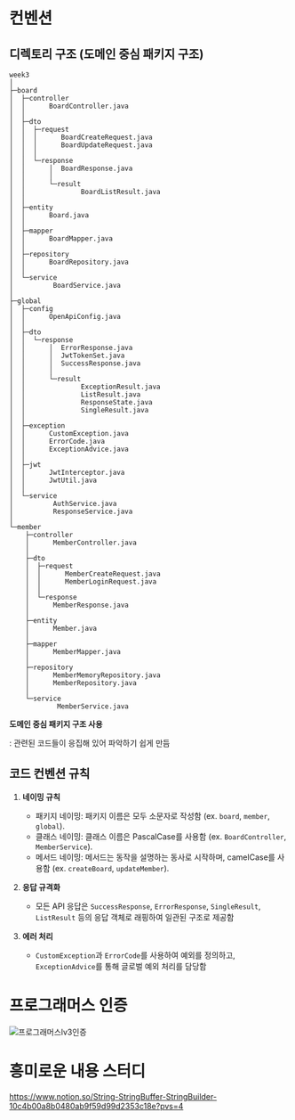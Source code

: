 # 컨벤션

## 디렉토리 구조 (도메인 중심 패키지 구조)

```
week3
│  
├─board
│  ├─controller
│  │      BoardController.java
│  │
│  ├─dto
│  │  ├─request
│  │  │      BoardCreateRequest.java
│  │  │      BoardUpdateRequest.java
│  │  │
│  │  └─response
│  │      │  BoardResponse.java
│  │      │
│  │      └─result
│  │              BoardListResult.java
│  │
│  ├─entity
│  │      Board.java
│  │
│  ├─mapper
│  │      BoardMapper.java
│  │
│  ├─repository
│  │      BoardRepository.java
│  │
│  └─service
│          BoardService.java
│
├─global
│  ├─config
│  │      OpenApiConfig.java
│  │
│  ├─dto
│  │  └─response
│  │      │  ErrorResponse.java
│  │      │  JwtTokenSet.java
│  │      │  SuccessResponse.java
│  │      │
│  │      └─result
│  │              ExceptionResult.java
│  │              ListResult.java
│  │              ResponseState.java
│  │              SingleResult.java
│  │
│  ├─exception
│  │      CustomException.java
│  │      ErrorCode.java
│  │      ExceptionAdvice.java
│  │
│  ├─jwt
│  │      JwtInterceptor.java
│  │      JwtUtil.java
│  │
│  └─service
│          AuthService.java
│          ResponseService.java
│
└─member
    ├─controller
    │      MemberController.java
    │
    ├─dto
    │  ├─request
    │  │      MemberCreateRequest.java
    │  │      MemberLoginRequest.java
    │  │
    │  └─response
    │      MemberResponse.java
    │
    ├─entity
    │      Member.java
    │
    ├─mapper
    │      MemberMapper.java
    │
    ├─repository
    │      MemberMemoryRepository.java
    │      MemberRepository.java
    │
    └─service
            MemberService.java
```

**도메인 중심 패키지 구조 사용**

: 관련된 코드들이 응집해 있어 파악하기 쉽게 만듬

## 코드 컨벤션 규칙

1. **네이밍 규칙**
   - 패키지 네이밍: 패키지 이름은 모두 소문자로 작성함 (ex. `board`, `member`, `global`).
   - 클래스 네이밍: 클래스 이름은 PascalCase를 사용함 (ex. `BoardController`, `MemberService`).
   - 메서드 네이밍: 메서드는 동작을 설명하는 동사로 시작하며, camelCase를 사용함 (ex. `createBoard`, `updateMember`).

2. **응답 규격화**
   - 모든 API 응답은 `SuccessResponse`, `ErrorResponse`, `SingleResult`, `ListResult` 등의 응답 객체로 래핑하여 일관된 구조로 제공함

3. **에러 처리**
   - `CustomException`과 `ErrorCode`를 사용하여 예외를 정의하고, `ExceptionAdvice`를 통해 글로벌 예외 처리를 담당함
  


# 프로그래머스 인증

![프로그래머스lv3인증](https://github.com/user-attachments/assets/1f96e983-cfe5-4dab-9be3-2e2109123992)


# 흥미로운 내용 스터디
https://www.notion.so/String-StringBuffer-StringBuilder-10c4b00a8b0480ab9f59d99d2353c18e?pvs=4